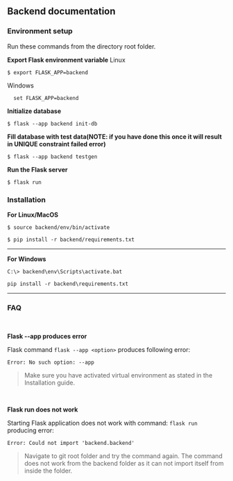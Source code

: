 ## Backend documentation

### Environment setup

Run these commands from the directory root folder.

**Export Flask environment variable**
Linux
```shell
$ export FLASK_APP=backend
```
Windows
```shell
  set FLASK_APP=backend
```
**Initialize database**

```shell
$ flask --app backend init-db
```

**Fill database with test data(NOTE: if you have done this once it will result in UNIQUE constraint failed error)**

```shell
$ flask --app backend testgen
```

**Run the Flask server**

```shell
$ flask run
```

### Installation

**For Linux/MacOS**

```shell
$ source backend/env/bin/activate
```

```shell
$ pip install -r backend/requirements.txt
```

---

**For Windows**

```shell
C:\> backend\env\Scripts\activate.bat
```

```shell
pip install -r backend\requirements.txt
```

***

### FAQ

<br>

**Flask --app produces error**

Flask command `flask --app <option>` produces following error:

```shell
Error: No such option: --app
```

> Make sure you have activated virtual environment as stated in the Installation guide.

<br>

**Flask run does not work**

Starting Flask application does not work with command:
`flask run` producing error:

```shell
Error: Could not import 'backend.backend'
```

> Navigate to git root folder and try the command again. The command does not work from the backend folder as it can not import itself from inside the folder.
